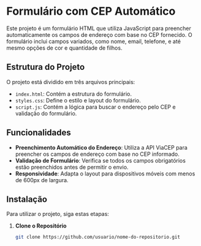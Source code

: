 # Formulário com CEP Automático

Este projeto é um formulário HTML que utiliza JavaScript para preencher automaticamente os campos de endereço com base no CEP fornecido. O formulário inclui campos variados, como nome, email, telefone, e até mesmo opções de cor e quantidade de filhos.

## Estrutura do Projeto

O projeto está dividido em três arquivos principais:

- `index.html`: Contém a estrutura do formulário.
- `styles.css`: Define o estilo e layout do formulário.
- `script.js`: Contém a lógica para buscar o endereço pelo CEP e validação do formulário.

## Funcionalidades

- **Preenchimento Automático do Endereço**: Utiliza a API ViaCEP para preencher os campos de endereço com base no CEP informado.
- **Validação de Formulário**: Verifica se todos os campos obrigatórios estão preenchidos antes de permitir o envio.
- **Responsividade**: Adapta o layout para dispositivos móveis com menos de 600px de largura.

## Instalação

Para utilizar o projeto, siga estas etapas:

1. **Clone o Repositório**

   ```bash
   git clone https://github.com/usuario/nome-do-repositorio.git

